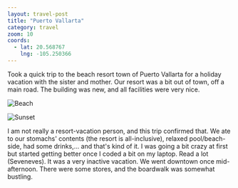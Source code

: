 ```yaml
---
layout: travel-post
title: "Puerto Vallarta"
category: travel
zoom: 10
coords:
  - lat: 20.568767
    lng: -105.250366
---
```


Took a quick trip to the beach resort town of Puerto Vallarta for a holiday vacation with
the sister and mother. Our resort was a bit out of town, off a main road. The building
was new, and all facilities were very nice.

![Beach]({{site.url}}/images/travel/puerto_vallarta/beach.jpg "Beach")

![Sunset]({{site.url}}/images/travel/puerto_vallarta/sunset.jpg "Sunset")

I am not really a resort-vacation person, and this trip confirmed that. We ate to our
stomachs' contents (the resort is all-inclusive), relaxed pool/beach-side, had some
drinks,... and that's kind of it. I was going a bit crazy at first but started getting
better once I coded a bit on my laptop. Read a lot (Seveneves). It was a very inactive
vacation. We went downtown once mid-afternoon. There were some stores, and the boardwalk
was somewhat bustling.
